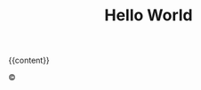 <!DOCTYPE html>
<html lang="en-ca">
<head>
  <meta charset="utf-8">
  <title>WordPress France</title>
</head>
<body>
  <header>
    <h1>Hello World</h1>
    <nav></nav>
  </header>

  <main>
    {{content}}
  </main>

  <footer>
    <p>©</p>
  </footer>
</body>
</html>
